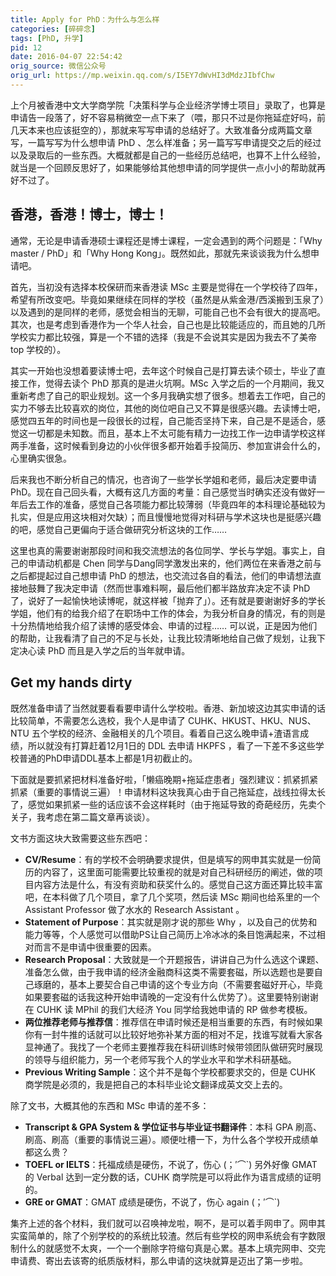 ```yaml
---
title: Apply for PhD：为什么与怎么样
categories: [碎碎念]
tags: [PhD, 升学]
pid: 12
date: 2016-04-07 22:54:42
orig_source: 微信公众号
orig_url: https://mp.weixin.qq.com/s/I5EY7dWvHI3dMdzJIbfChw
---
```


上个月被香港中文大学商学院「决策科学与企业经济学博士项目」录取了，也算是申请告一段落了，好不容易稍微空一点下来了（喂，那只不过是你拖延症好吗，前几天本来也应该挺空的），那就来写写申请的总结好了。大致准备分成两篇文章写，一篇写写为什么想申请 PhD 、怎么样准备；另一篇写写申请提交之后的经过以及录取后的一些东西。大概就都是自己的一些经历总结吧，也算不上什么经验，就当是一个回顾反思好了，如果能够给其他想申请的同学提供一点小小的帮助就再好不过了。
<!--more-->

## 香港，香港！博士，博士！

通常，无论是申请香港硕士课程还是博士课程，一定会遇到的两个问题是：「Why master / PhD」和「Why Hong Kong」。既然如此，那就先来谈谈我为什么想申请吧。

首先，当初没有选择本校保研而来香港读 MSc 主要是觉得在一个学校待了四年，希望有所改变吧。毕竟如果继续在同样的学校（虽然是从紫金港/西溪搬到玉泉了）以及遇到的是同样的老师，感觉会相当的无聊，可能自己也不会有很大的提高吧。其次，也是考虑到香港作为一个华人社会，自己也是比较能适应的，而且她的几所学校实力都比较强，算是一个不错的选择（我是不会说其实是因为我去不了美帝 top 学校的）。

其实一开始也没想着要读博士吧，去年这个时候自己是打算去读个硕士，毕业了直接工作，觉得去读个 PhD 那真的是进火坑啊。MSc 入学之后的一个月期间，我又重新考虑了自己的职业规划。这一个多月我确实想了很多。想着去工作吧，自己的实力不够去比较喜欢的岗位，其他的岗位吧自己又不算是很感兴趣。去读博士吧，感觉四五年的时间也是一段很长的过程，自己能否坚持下来，自己是不是适合，感觉这一切都是未知数。而且，基本上不太可能有精力一边找工作一边申请学校这样两手准备，这时候看到身边的小伙伴很多都开始着手投简历、参加宣讲会什么的，心里确实很急。

后来我也不断分析自己的情况，也咨询了一些学长学姐和老师，最后决定要申请PhD。现在自己回头看，大概有这几方面的考量：自己感觉当时确实还没有做好一年后去工作的准备，感觉自己各项能力都比较薄弱（毕竟四年的本科理论基础较为扎实，但是应用这块相对欠缺）；而且慢慢地觉得对科研与学术这块也是挺感兴趣的吧，感觉自己更偏向于适合做研究分析这块的工作……

这里也真的需要谢谢那段时间和我交流想法的各位同学、学长与学姐。事实上，自己的申请动机都是 Chen 同学与Dang同学激发出来的，他们两位在来香港之前与之后都提起过自己想申请 PhD 的想法，也交流过各自的看法，他们的申请想法直接地鼓舞了我决定申请（然而世事难料啊，最后他们都半路放弃决定不读 PhD 了，说好了一起愉快地读博呢，就这样被「抛弃了」）。还有就是要谢谢好多的学长学姐，他们有的给我介绍了在职场中工作的体会，为我分析自身的情况，有的则是十分热情地给我介绍了读博的感受体会、申请的过程…… 可以说，正是因为他们的帮助，让我看清了自己的不足与长处，让我比较清晰地给自己做了规划，让我下定决心读 PhD 而且是入学之后的当年就申请。

## Get my hands dirty

既然准备申请了当然就要看看要申请什么学校啦。香港、新加坡这边其实申请的话比较简单，不需要怎么选校，我个人是申请了 CUHK、HKUST、HKU、NUS、NTU 五个学校的经济、金融相关的几个项目。看着自己这么晚申请+渣语言成绩，所以就没有打算赶着12月1日的 DDL 去申请 HKPFS ，看了一下差不多这些学校普通的PhD申请DDL基本上都是1月初截止的。

下面就是要抓紧把材料准备好啦，「懒癌晚期+拖延症患者」强烈建议：抓紧抓紧抓紧（重要的事情说三遍）！申请材料这块我真心由于自己拖延症，战线拉得太长了，感觉如果抓紧一些的话应该不会这样耗时（由于拖延导致的奇葩经历，先卖个关子，我考虑在第二篇文章再谈谈）。

文书方面这块大致需要这些东西吧：

* **CV/Resume**：有的学校不会明确要求提供，但是填写的网申其实就是一份简历的内容了，这里面可能需要比较重视的就是对自己科研经历的阐述，做的项目内容方法是什么，有没有资助和获奖什么的。感觉自己这方面还算比较丰富吧，在本科做了几个项目，拿了几个奖项，然后读 MSc 期间也给系里的一个 Assistant Professor 做了水水的 Research Assistant 。
* **Statement of Purpose**：其实就是刚才说的那些 Why ，以及自己的优势和能力等等，个人感觉可以借助PS让自己简历上冷冰冰的条目饱满起来，不过相对而言不是申请中很重要的因素。
* **Research Proposal**：大致就是一个开题报告，讲讲自己为什么选这个课题、准备怎么做，由于我申请的经济金融商科这类不需要套磁，所以选题也是要自己琢磨的，基本上要契合自己申请的这个专业方向（不需要套磁好开心，毕竟如果要套磁的话我这种开始申请晚的一定没有什么优势了）。这里要特别谢谢在 CUHK 读 MPhil 的我们大经济 You 同学给我她申请的 RP 做参考模板。
* **两位推荐老师与推荐信**：推荐信在申请时候还是相当重要的东西，有时候如果你有一封牛推的话就可以比较好地弥补某方面的相对不足，找谁写就看大家各显神通了。我找了一个老师主要推荐我在科研训练时候带领团队做研究时展现的领导与组织能力，另一个老师写我个人的学业水平和学术科研基础。
* **Previous Writing Sample**：这个并不是每个学校都要求交的，但是 CUHK 商学院是必须的，我是把自己的本科毕业论文翻译成英文交上去的。

除了文书，大概其他的东西和 MSc 申请的差不多：

* **Transcript & GPA System & 学位证书与毕业证书翻译件**：本科 GPA 刷高、刷高、刷高（重要的事情说三遍）。顺便吐槽一下，为什么各个学校开成绩单都这么贵？
* **TOEFL or IELTS**：托福成绩是硬伤，不说了，伤心 (；′⌒`) 另外好像 GMAT 的 Verbal 达到一定分数的话，CUHK 商学院是可以将此作为语言成绩的证明的。
* **GRE or GMAT**：GMAT 成绩是硬伤，不说了，伤心 again (；′⌒`)

集齐上述的各个材料，我们就可以召唤神龙啦，啊不，是可以着手网申了。网申其实蛮简单的，除了个别学校的的系统比较渣。然后有些学校的网申系统会有字数限制什么的就感觉不太爽，一个一个删除字符缩句真是心累。基本上填完网申、交完申请费、寄出去该寄的纸质版材料，那么申请的这块就算是迈出了第一步啦。